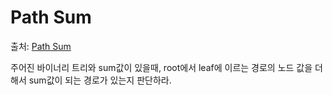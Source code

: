﻿# Path Sum

출처: [Path Sum](https://leetcode.com/problems/path-sum/)

주어진 바이너리 트리와 sum값이 있을때, root에서 leaf에 이르는 경로의 노드 값을 더해서 sum값이 되는 경로가 있는지 판단하라.

